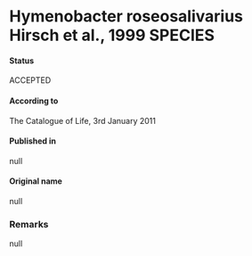 Hymenobacter roseosalivarius Hirsch et al., 1999 SPECIES
=======

#### Status
ACCEPTED

#### According to
The Catalogue of Life, 3rd January 2011

#### Published in
null

#### Original name
null

### Remarks
null